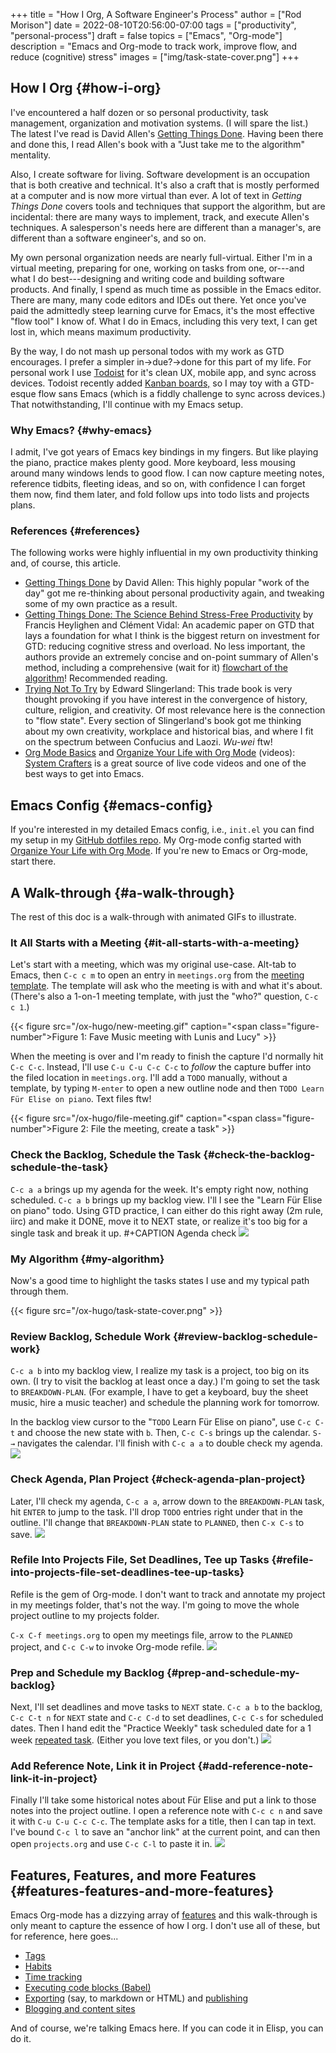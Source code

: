 +++
title = "How I Org, A Software Engineer's Process"
author = ["Rod Morison"]
date = 2022-08-10T20:56:00-07:00
tags = ["productivity", "personal-process"]
draft = false
topics = ["Emacs", "Org-mode"]
description = "Emacs and Org-mode to track work, improve flow, and reduce (cognitive) stress"
images = ["img/task-state-cover.png"]
+++

## How I Org {#how-i-org}

I've encountered a half dozen or so personal productivity, task management, organization and motivation systems. (I will spare the list.) The latest I've read is David Allen's [Getting Things Done](https://gettingthingsdone.com/). Having been there and done this, I read Allen's book with a "Just take me to the algorithm" mentality.

Also, I create software for living. Software development is an occupation that is both creative and technical. It's also a craft that is mostly performed at a computer and is now more virtual than ever. A lot of text in _Getting Things Done_ covers tools and techniques that support the algorithm, but are incidental: there are many ways to implement, track, and execute Allen's techniques. A salesperson's needs here are different than a manager's, are different than a software engineer's, and so on.

My own personal organization needs are nearly full-virtual. Either I'm in a virtual meeting, preparing for one, working on tasks from one, or---and what I do best---designing and writing code and building software products. And finally, I spend as much time as possible in the Emacs editor. There are many, many code editors and IDEs out there.  Yet once you've paid the admittedly steep learning curve for Emacs, it's the most effective "flow tool" I know of. What I do in Emacs, including this very text, I can get lost in, which means maximum productivity.

By the way, I do not mash up personal todos with my work as GTD encourages. I prefer a simpler in-&gt;due?-&gt;done for this part of my life. For personal work I use [Todoist](https://todoist.com/) for it's clean UX, mobile app, and sync across devices. Todoist recently added [Kanban boards,](https://todoist.com/kanban-board) so I may toy with a GTD-esque flow sans Emacs (which is a fiddly challenge to sync across devices.) That notwithstanding, I'll continue with my Emacs setup.


### Why Emacs? {#why-emacs}

I admit, I've got years of Emacs key bindings in my fingers. But like playing the piano, practice makes plenty good. More keyboard, less mousing around many windows lends to good flow. I can now capture meeting notes, reference tidbits, fleeting ideas, and so on, with confidence I can forget them now, find them later, and fold follow ups into todo lists and projects plans.


### References {#references}

The following works were highly influential in my own productivity thinking and, of course, this article.

-   [Getting Things Done](https://gettingthingsdone.com/) by David Allen: This highly popular "work of the day" got me re-thinking about personal productivity again, and tweaking some of my own practice as a result.
-   [Getting Things Done: The Science Behind Stress-Free Productivity](https://www.researchgate.net/publication/222552899_Getting_Things_Done_The_Science_Behind_Stress-Free_Productivity) by Francis Heylighen and Clément Vidal: An academic paper on GTD that lays a foundation for what I think is the biggest return on investment for GTD: reducing cognitive stress and overload. No less important, the authors provide an extremely concise and on-point summary of Allen's method, including a comprehensive (wait for it) [flowchart of the algorithm](https://www.researchgate.net/profile/Francis-Heylighen/publication/222552899/figure/fig1/AS:304772235186176@1449674771358/a-flowchart-depicting-the-GTD-process-for-organizing-and-processing-incoming-stuff.png)! Recommended reading.
-   [Trying Not To Try](https://www.edwardslingerland.com/trying-not-to-try) by Edward Slingerland: This trade book is very thought provoking if you have interest in the convergence of history, culture, religion, and creativity. Of most relevance here is the connection to "flow state". Every section of Slingerland's book got me thinking about my own creativity, workplace and historical bias, and where I fit on the spectrum between Confucius and Laozi. _Wu-wei_ ftw!
-   [Org Mode Basics](https://www.youtube.com/watch?v=VcgjTEa0kU4) and [Organize Your Life with Org Mode](https://www.youtube.com/watch?v=PNE-mgkZ6HM) (videos): [System Crafters](https://systemcrafters.cc/) is a great source of live code videos and one of the best ways to get into Emacs.


## Emacs Config {#emacs-config}

If you're interested in my detailed Emacs config, i.e., `init.el` you can find my setup in my [GitHub dotfiles repo](https://github.com/rmorison/dotfiles). My Org-mode config started with [Organize Your Life with Org Mode](https://www.youtube.com/watch?v=PNE-mgkZ6HM). If you're new to Emacs or Org-mode, start there.


## A Walk-through {#a-walk-through}

The rest of this doc is a walk-through with animated GIFs to illustrate.


### It All Starts with a Meeting {#it-all-starts-with-a-meeting}

Let's start with a meeting, which was my original use-case. Alt-tab to Emacs, then `C-c c m` to open an entry in `meetings.org` from the [meeting template](https://github.com/rmorison/dotfiles/blob/main/org/templates/meeting.org). The template will ask who the meeting is with and what it's about. (There's also a 1-on-1 meeting template, with just the "who?" question, `C-c c 1`.)

{{< figure src="/ox-hugo/new-meeting.gif" caption="<span class=\"figure-number\">Figure 1: </span>Fave Music meeting with Lunis and Lucy" >}}

When the meeting is over and I'm ready to finish the capture I'd normally hit `C-c C-c`. Instead, I'll use `C-u C-u C-c C-c` to _follow_ the capture buffer into the filed location in `meetings.org`. I'll add a `TODO` manually, without a template, by typing `M-enter` to open a new outline node and then `TODO Learn Für Elise on piano`. Text files ftw!

{{< figure src="/ox-hugo/file-meeting.gif" caption="<span class=\"figure-number\">Figure 2: </span>File the meeting, create a task" >}}


### Check the Backlog, Schedule the Task {#check-the-backlog-schedule-the-task}

`C-c a a` brings up my agenda for the week. It's empty right now, nothing scheduled. `C-c a b` brings up my backlog view. I'll I see the "Learn Für Elise on piano" todo. Using GTD practice, I can either do this right away (2m rule, iirc) and make it DONE, move it to NEXT state, or realize it's too big for a single task and break it up.
\#+CAPTION Agenda check
![](/ox-hugo/check-backlog.gif)


### My Algorithm {#my-algorithm}

Now's a good time to highlight the tasks states I use and my typical path through them.

{{< figure src="/ox-hugo/task-state-cover.png" >}}


### Review Backlog, Schedule Work {#review-backlog-schedule-work}

`C-c a b` into my backlog view, I realize my task is a project, too big on its own. (I try to visit the backlog at least once a day.) I'm going to set the task to `BREAKDOWN-PLAN`. (For example, I have to get a keyboard, buy the sheet music, hire a music teacher) and schedule the planning work for tomorrow.

In the backlog view cursor to the "`TODO` Learn Für Elise on piano", use `C-c C-t` and choose the new state with `b`. Then, `C-c C-s` brings up the calendar. `S-→` navigates the calendar. I'll finish with `C-c a a` to double check my agenda.
![](/ox-hugo/schedule-planning.gif)


### Check Agenda, Plan Project {#check-agenda-plan-project}

Later, I'll check my agenda, `C-c a a`, arrow down to the `BREAKDOWN-PLAN` task, hit `ENTER` to jump to the task. I'll drop `TODO` entries right under that in the outline. I'll change that `BREAKDOWN-PLAN` state to `PLANNED`, then `C-x C-s` to save.
![](/ox-hugo/plan-project.gif)


### Refile Into Projects File, Set Deadlines, Tee up Tasks {#refile-into-projects-file-set-deadlines-tee-up-tasks}

Refile is the gem of Org-mode. I don't want to track and annotate my project in my meetings folder, that's not the way. I'm going to move the whole project outline to my projects folder.

`C-x C-f meetings.org` to open my meetings file, arrow to the `PLANNED` project, and `C-c C-w` to invoke Org-mode refile.
![](/ox-hugo/refile-project.gif)


### Prep and Schedule my Backlog {#prep-and-schedule-my-backlog}

Next, I'll set deadlines and move tasks to `NEXT` state. `C-c a b` to the backlog, `C-c C-t n` for `NEXT` state and `C-c C-d` to set deadlines, `C-c C-s` for scheduled dates. Then I hand edit the "Practice Weekly" task scheduled date for a 1 week [repeated task](https://orgmode.org/manual/Repeated-tasks.html). (Either you love text files, or you don't.)
![](/ox-hugo/schedule-backlog.gif)


### Add Reference Note, Link it in Project {#add-reference-note-link-it-in-project}

Finally I'll take some historical notes about Für Elise and put a link to those notes into the project outline. I open a reference note with `C-c c n` and save it with `C-u C-u C-c C-c`. The template asks for a title, then I can tap in text. I've bound `C-c l` to save an "anchor link" at the current point, and can then open `projects.org` and use `C-c C-l` to paste it in.
![](/ox-hugo/note-taking.gif)


## Features, Features, and more Features {#features-features-and-more-features}

Emacs Org-mode has a dizzying array of [features](https://orgmode.org/features.html) and this walk-through is only meant to capture the essence of how I org. I don't use all of these, but for reference, here goes...

-   [Tags](https://orgmode.org/manual/Tags.html)
-   [Habits](https://orgmode.org/manual/Tracking-your-habits.html)
-   [Time tracking](https://orgmode.org/manual/Clocking-Work-Time.html)
-   [Executing code blocks (Babel)](https://orgmode.org/worg/org-contrib/babel/)
-   [Exporting](https://orgmode.org/manual/Exporting.html) (say, to markdown or HTML) and [publishing](https://orgmode.org/manual/Publishing.html)
-   [Blogging and content sites](https://orgmode.org/worg/org-blog-wiki.html)

And of course, we're talking Emacs here. If you can code it in Elisp, you can do it.
